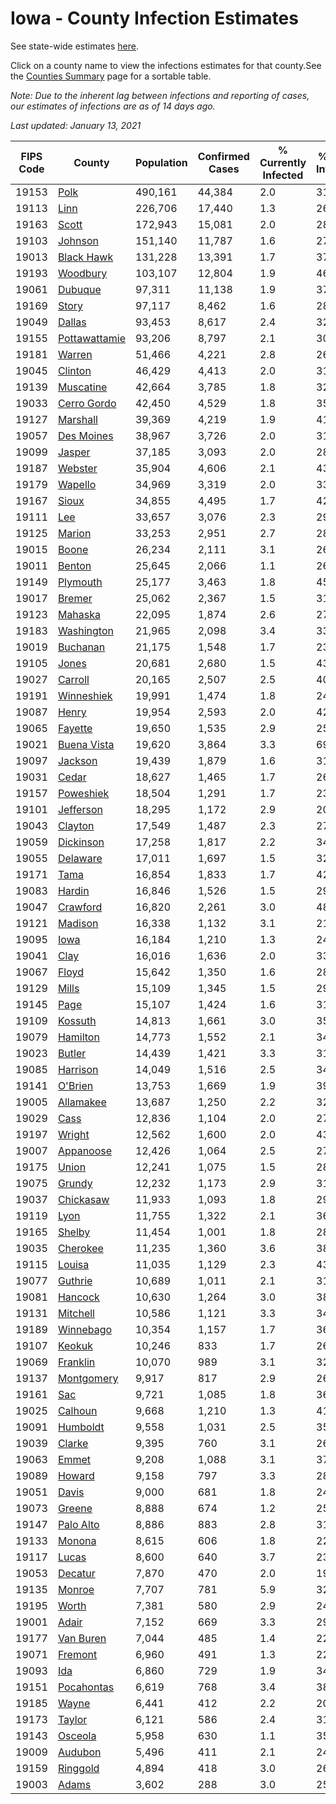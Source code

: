 # Iowa - County Infection Estimates

See state-wide estimates [here](/infections/us-ia).

Click on a county name to view the infections estimates for that county.See the [Counties Summary](/infections/summary-counties) page for a sortable table.

*Note: Due to the inherent lag between infections and reporting of cases, our estimates of infections are as of 14 days ago.*

*Last updated: January 13, 2021*

|   FIPS Code |                         County |   Population |   Confirmed Cases |   % Currently Infected |   % Total Infected |
|-------------|--------------------------------|--------------|-------------------|------------------------|--------------------|
|       19153 |                   [Polk](polk) |      490,161 |            44,384 |                    2.0 |               31.1 |
|       19113 |                   [Linn](linn) |      226,706 |            17,440 |                    1.3 |               26.4 |
|       19163 |                 [Scott](scott) |      172,943 |            15,081 |                    2.0 |               28.7 |
|       19103 |             [Johnson](johnson) |      151,140 |            11,787 |                    1.6 |               27.0 |
|       19013 |       [Black Hawk](black-hawk) |      131,228 |            13,391 |                    1.7 |               37.3 |
|       19193 |           [Woodbury](woodbury) |      103,107 |            12,804 |                    1.9 |               46.3 |
|       19061 |             [Dubuque](dubuque) |       97,311 |            11,138 |                    1.9 |               37.8 |
|       19169 |                 [Story](story) |       97,117 |             8,462 |                    1.6 |               28.7 |
|       19049 |               [Dallas](dallas) |       93,453 |             8,617 |                    2.4 |               32.1 |
|       19155 | [Pottawattamie](pottawattamie) |       93,206 |             8,797 |                    2.1 |               30.8 |
|       19181 |               [Warren](warren) |       51,466 |             4,221 |                    2.8 |               26.4 |
|       19045 |             [Clinton](clinton) |       46,429 |             4,413 |                    2.0 |               31.0 |
|       19139 |         [Muscatine](muscatine) |       42,664 |             3,785 |                    1.8 |               32.6 |
|       19033 |     [Cerro Gordo](cerro-gordo) |       42,450 |             4,529 |                    1.8 |               35.0 |
|       19127 |           [Marshall](marshall) |       39,369 |             4,219 |                    1.9 |               41.7 |
|       19057 |       [Des Moines](des-moines) |       38,967 |             3,726 |                    2.0 |               31.3 |
|       19099 |               [Jasper](jasper) |       37,185 |             3,093 |                    2.0 |               28.7 |
|       19187 |             [Webster](webster) |       35,904 |             4,606 |                    2.1 |               43.2 |
|       19179 |             [Wapello](wapello) |       34,969 |             3,319 |                    2.0 |               33.4 |
|       19167 |                 [Sioux](sioux) |       34,855 |             4,495 |                    1.7 |               42.6 |
|       19111 |                     [Lee](lee) |       33,657 |             3,076 |                    2.3 |               29.5 |
|       19125 |               [Marion](marion) |       33,253 |             2,951 |                    2.7 |               28.6 |
|       19015 |                 [Boone](boone) |       26,234 |             2,111 |                    3.1 |               26.0 |
|       19011 |               [Benton](benton) |       25,645 |             2,066 |                    1.1 |               26.8 |
|       19149 |           [Plymouth](plymouth) |       25,177 |             3,463 |                    1.8 |               45.7 |
|       19017 |               [Bremer](bremer) |       25,062 |             2,367 |                    1.5 |               31.8 |
|       19123 |             [Mahaska](mahaska) |       22,095 |             1,874 |                    2.6 |               27.4 |
|       19183 |       [Washington](washington) |       21,965 |             2,098 |                    3.4 |               33.0 |
|       19019 |           [Buchanan](buchanan) |       21,175 |             1,548 |                    1.7 |               23.9 |
|       19105 |                 [Jones](jones) |       20,681 |             2,680 |                    1.5 |               43.5 |
|       19027 |             [Carroll](carroll) |       20,165 |             2,507 |                    2.5 |               40.2 |
|       19191 |       [Winneshiek](winneshiek) |       19,991 |             1,474 |                    1.8 |               24.0 |
|       19087 |                 [Henry](henry) |       19,954 |             2,593 |                    2.0 |               42.4 |
|       19065 |             [Fayette](fayette) |       19,650 |             1,535 |                    2.9 |               25.3 |
|       19021 |     [Buena Vista](buena-vista) |       19,620 |             3,864 |                    3.3 |               69.4 |
|       19097 |             [Jackson](jackson) |       19,439 |             1,879 |                    1.6 |               31.2 |
|       19031 |                 [Cedar](cedar) |       18,627 |             1,465 |                    1.7 |               26.1 |
|       19157 |         [Poweshiek](poweshiek) |       18,504 |             1,291 |                    1.7 |               23.9 |
|       19101 |         [Jefferson](jefferson) |       18,295 |             1,172 |                    2.9 |               20.4 |
|       19043 |             [Clayton](clayton) |       17,549 |             1,487 |                    2.3 |               27.7 |
|       19059 |         [Dickinson](dickinson) |       17,258 |             1,817 |                    2.2 |               34.3 |
|       19055 |           [Delaware](delaware) |       17,011 |             1,697 |                    1.5 |               32.5 |
|       19171 |                   [Tama](tama) |       16,854 |             1,833 |                    1.7 |               42.7 |
|       19083 |               [Hardin](hardin) |       16,846 |             1,526 |                    1.5 |               29.6 |
|       19047 |           [Crawford](crawford) |       16,820 |             2,261 |                    3.0 |               48.2 |
|       19121 |             [Madison](madison) |       16,338 |             1,132 |                    3.1 |               21.7 |
|       19095 |                   [Iowa](iowa) |       16,184 |             1,210 |                    1.3 |               24.6 |
|       19041 |                   [Clay](clay) |       16,016 |             1,636 |                    2.0 |               33.1 |
|       19067 |                 [Floyd](floyd) |       15,642 |             1,350 |                    1.6 |               28.1 |
|       19129 |                 [Mills](mills) |       15,109 |             1,345 |                    1.5 |               29.0 |
|       19145 |                   [Page](page) |       15,107 |             1,424 |                    1.6 |               31.1 |
|       19109 |             [Kossuth](kossuth) |       14,813 |             1,661 |                    3.0 |               35.4 |
|       19079 |           [Hamilton](hamilton) |       14,773 |             1,552 |                    2.1 |               34.6 |
|       19023 |               [Butler](butler) |       14,439 |             1,421 |                    3.3 |               31.8 |
|       19085 |           [Harrison](harrison) |       14,049 |             1,516 |                    2.5 |               34.7 |
|       19141 |             [O'Brien](o'brien) |       13,753 |             1,669 |                    1.9 |               39.5 |
|       19005 |         [Allamakee](allamakee) |       13,687 |             1,250 |                    2.2 |               32.1 |
|       19029 |                   [Cass](cass) |       12,836 |             1,104 |                    2.0 |               27.6 |
|       19197 |               [Wright](wright) |       12,562 |             1,600 |                    2.0 |               43.0 |
|       19007 |         [Appanoose](appanoose) |       12,426 |             1,064 |                    2.5 |               27.7 |
|       19175 |                 [Union](union) |       12,241 |             1,075 |                    1.5 |               28.3 |
|       19075 |               [Grundy](grundy) |       12,232 |             1,173 |                    2.9 |               31.3 |
|       19037 |         [Chickasaw](chickasaw) |       11,933 |             1,093 |                    1.8 |               29.8 |
|       19119 |                   [Lyon](lyon) |       11,755 |             1,322 |                    2.1 |               36.4 |
|       19165 |               [Shelby](shelby) |       11,454 |             1,001 |                    1.8 |               28.9 |
|       19035 |           [Cherokee](cherokee) |       11,235 |             1,360 |                    3.6 |               38.3 |
|       19115 |               [Louisa](louisa) |       11,035 |             1,129 |                    2.3 |               43.0 |
|       19077 |             [Guthrie](guthrie) |       10,689 |             1,011 |                    2.1 |               31.4 |
|       19081 |             [Hancock](hancock) |       10,630 |             1,264 |                    3.0 |               38.4 |
|       19131 |           [Mitchell](mitchell) |       10,586 |             1,121 |                    3.3 |               34.3 |
|       19189 |         [Winnebago](winnebago) |       10,354 |             1,157 |                    1.7 |               36.2 |
|       19107 |               [Keokuk](keokuk) |       10,246 |               833 |                    1.7 |               26.7 |
|       19069 |           [Franklin](franklin) |       10,070 |               989 |                    3.1 |               32.0 |
|       19137 |       [Montgomery](montgomery) |        9,917 |               817 |                    2.9 |               26.2 |
|       19161 |                     [Sac](sac) |        9,721 |             1,085 |                    1.8 |               36.4 |
|       19025 |             [Calhoun](calhoun) |        9,668 |             1,210 |                    1.3 |               41.8 |
|       19091 |           [Humboldt](humboldt) |        9,558 |             1,031 |                    2.5 |               35.6 |
|       19039 |               [Clarke](clarke) |        9,395 |               760 |                    3.1 |               26.2 |
|       19063 |                 [Emmet](emmet) |        9,208 |             1,088 |                    3.1 |               37.7 |
|       19089 |               [Howard](howard) |        9,158 |               797 |                    3.3 |               28.3 |
|       19051 |                 [Davis](davis) |        9,000 |               681 |                    1.8 |               24.7 |
|       19073 |               [Greene](greene) |        8,888 |               674 |                    1.2 |               25.0 |
|       19147 |         [Palo Alto](palo-alto) |        8,886 |               883 |                    2.8 |               31.9 |
|       19133 |               [Monona](monona) |        8,615 |               606 |                    1.8 |               22.8 |
|       19117 |                 [Lucas](lucas) |        8,600 |               640 |                    3.7 |               23.4 |
|       19053 |             [Decatur](decatur) |        7,870 |               470 |                    2.0 |               19.0 |
|       19135 |               [Monroe](monroe) |        7,707 |               781 |                    5.9 |               32.0 |
|       19195 |                 [Worth](worth) |        7,381 |               580 |                    2.9 |               24.9 |
|       19001 |                 [Adair](adair) |        7,152 |               669 |                    3.3 |               29.6 |
|       19177 |         [Van Buren](van-buren) |        7,044 |               485 |                    1.4 |               22.8 |
|       19071 |             [Fremont](fremont) |        6,960 |               491 |                    1.3 |               22.5 |
|       19093 |                     [Ida](ida) |        6,860 |               729 |                    1.9 |               34.3 |
|       19151 |       [Pocahontas](pocahontas) |        6,619 |               768 |                    3.4 |               38.1 |
|       19185 |                 [Wayne](wayne) |        6,441 |               412 |                    2.2 |               20.7 |
|       19173 |               [Taylor](taylor) |        6,121 |               586 |                    2.4 |               31.6 |
|       19143 |             [Osceola](osceola) |        5,958 |               630 |                    1.1 |               35.7 |
|       19009 |             [Audubon](audubon) |        5,496 |               411 |                    2.1 |               24.0 |
|       19159 |           [Ringgold](ringgold) |        4,894 |               418 |                    3.0 |               26.1 |
|       19003 |                 [Adams](adams) |        3,602 |               288 |                    3.0 |               25.4 |